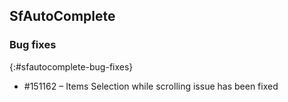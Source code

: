 
## SfAutoComplete

### Bug fixes
{:#sfautocomplete-bug-fixes}

* \#151162 – Items Selection while scrolling issue has been fixed
